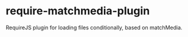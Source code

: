 require-matchmedia-plugin
=========================

RequireJS plugin for loading files conditionally, based on matchMedia.
